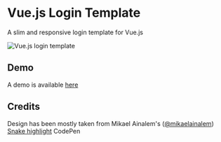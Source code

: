 # Vue.js Login Template
A slim and responsive login template for Vue.js

![Vue.js login template](screenshot.png)

## Demo
A demo is available [here](https://vuejs-login-template-osbkgtvjwa.now.sh/)

## Credits
Design has been mostly taken from Mikael Ainalem's ([@mikaelainalem](https://twitter.com/mikaelainalem)) [Snake highlight](https://codepen.io/ainalem/pen/EQXjOR) CodePen